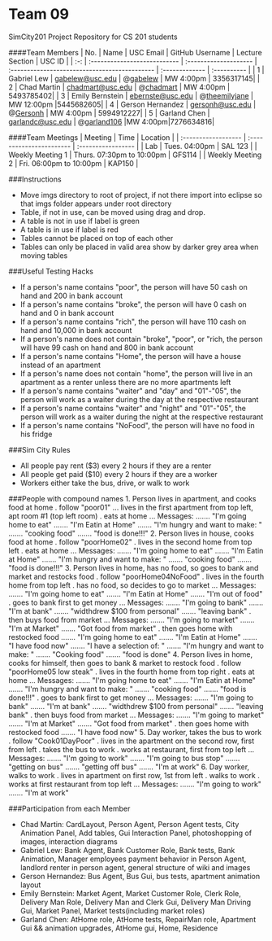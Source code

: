 Team 09
======

SimCity201 Project Repository for CS 201 students

####Team Members
| No. | Name |       USC Email       |                GitHub Username                |      Lecture Section      | USC ID |
| :-: | :--------------------------- | :-------------------- | :-------------------------------------------- | :------------- | :---------- |
|  1  | Gabriel Lew    | gabelew@usc.edu      | @[gabelew](https://github.com/gabelew)    | MW 4:00pm | 3356317145|
|  2  | Chad Martin    | chadmart@usc.edu       | @[chadmart](https://github.com/chadmart)        | MW 4:00pm  | 5493785402|
|  3  | Emily Bernstein | ebernste@usc.edu   | @[theemilyjane](https://github.com/theemilyjane)   |   MW 12:00pm  |5445682605|
|  4  | Gerson Hernandez | gersonh@usc.edu   | @[Gersonh](https://github.com/Gersonh)        |  MW 4:00pm   | 5994912227|
|  5  | Garland Chen    | garlandc@usc.edu    | @[garland106](https://github.com/garland106)  |MW 4:00pm|7276634816|

####Team Meetings
|       Meeting       |           Time           |      Location      |
| :------------------ | :----------------------- | :----------------- |
| Lab                 | Tues. 04:00pm             | SAL 123           |
| Weekly Meeting 1    | Thurs. 07:30pm to 10:00pm  | GFS114      |
| Weekly Meeting 2    | Fri. 06:00pm to 10:00pm  | KAP150      |

###Instructions
  + Move imgs directory to root of project, if not there import into eclipse so that imgs folder appears under root directory
  + Table, if not in use, can be moved using drag and drop.
  + A table is not in use if label is green  
  + A table is in use if label is red
  + Tables cannot be placed on top of each other
  + Tables can only be placed in valid area show by darker grey area when moving tables

###Useful Testing Hacks
  + If a person's name contains "poor", the person will have 50 cash on hand and 200 in bank account
  + If a person's name contains "broke", the person will have 0 cash on hand and 0 in bank account
  + If a person's name contains "rich", the person will have 110 cash on hand and 10,000 in bank account
  + If a person's name does not contain "broke", "poor", or "rich, the person will have 99 cash on hand and 800 in bank account
  + If a person's name contains "Home", the person will have a house instead of an apartment
  + If a person's name does not contain "home", the person will live in an apartment as a renter unless there are no more apartments left
  + If a person's name contains "waiter" and "day" and "01"-"05", the person will work as a waiter during the day at the respective restaurant
  + If a person's name contains "waiter" and "night" and "01"-"05", the person will work as a waiter during the night at the respective restaurant
  + If a person's name contains "NoFood", the person will have no food in his fridge

###Sim City Rules
  + All people pay rent ($3) every 2 hours if they are a renter 
  + All people get paid ($10) every 2 hours if they are a worker
  + Workers either take the bus, drive, or walk to work
  
###People with compound names
	1. Person lives in apartment, and cooks food at home
	 . follow "poor01" 
     ... lives in the first apartment from top left, apt room #1 (top left room)
     . eats at home
     ... Messages:
     ....... "I'm going home to eat"
     ....... "I'm Eatin at Home"
     ....... "I'm hungry and want to make: "
     ....... "cooking food"
     ....... "food is done!!!"
	2. Person lives in house, cooks food at home
	 . follow "poorHome02" 
     . lives in the second home from top left
     . eats at home
     ... Messages:
     ....... "I'm going home to eat"
     ....... "I'm Eatin at Home"
     ....... "I'm hungry and want to make: "
     ....... "cooking food"
     ....... "food is done!!!"
	3. Person lives in home, has no food, so goes to bank and market and restocks food
	 . follow "poorHome04NoFood"
     . lives in the fourth home from top left
     . has no food, so decides to go to market
     ... Messages:
     ....... "I'm going home to eat"
     ....... "I'm Eatin at Home"
     ....... "I'm out of food"
     . goes to bank first to get money
     ... Messages:
     ....... "I'm going to bank"
     ....... "I'm at bank"
     ....... "widthdrew $100 from personal"
     ....... "leaving bank"
     . then buys food from market
     ... Messages:
     ....... "I'm going to market"
     ....... "I'm at Market"
     ....... "Got food from market"
     . then goes home with restocked food
     ....... "I'm going home to eat"
     ....... "I'm Eatin at Home"
     ....... "I have food now"
     ....... "I have a selection of: "
     ....... "I'm hungry and want to make: "
     ....... "Cooking food"
     ....... "food is done"
     4. Person lives in home, cooks for himself, then goes to bank & market to restock food 
     . follow "poorHome05 low steak"
     . lives in the fourth home from top right
     . eats at home
     ... Messages:
     ....... "I'm going home to eat"
     ....... "I'm Eatin at Home"
     ....... "I'm hungry and want to make: "
     ....... "cooking food"
     ....... "food is done!!!"
     . goes to bank first to get money
     ... Messages:
     ....... "I'm going to bank"
     ....... "I'm at bank"
     ....... "widthdrew $100 from personal"
     ....... "leaving bank"
     . then buys food from market
     ... Messages:
     ....... "I'm going to market"
     ....... "I'm at Market"
     ....... "Got food from market"
     . then goes home with restocked food
     ....... "I have food now"
     5. Day worker, takes the bus to work
      . follow "Cook01DayPoor"
      . lives in the apartment on the second row, first from left
      . takes the bus to work
      . works at restaurant, first from top left
      ... Messages:
      ....... "I'm going to work"
      ....... "I'm going to bus stop"
      ....... "getting on bus"
      ....... "getting off bus"
      ....... "I'm at work"
     6. Day worker, walks to work
      . lives in apartment on first row, 1st from left
      . walks to work
      . works at first restaurant from top left
      ... Messages:
      ....... "I'm going to work"
      ....... "I'm at work"
      
     
     
	
###Participation from each Member
  + Chad Martin: CardLayout, Person Agent, Person Agent tests, City Animation Panel, Add tables, Gui Interaction Panel, photoshopping of images, interaction diagrams
  + Gabriel Lew: Bank Agent, Bank Customer Role, Bank tests, Bank Animation, Manager employees payment behavior in Person Agent, landlord renter in person agent, general structure of wiki and images
  + Gerson Hernandez: Bus Agent, Bus Gui, bus tests, apartment animation layout
  + Emily Bernstein: Market Agent, Market Customer Role, Clerk Role, Delivery Man Role, Delivery Man and Clerk Gui, Delivery Man Driving Gui, Market Panel, Market tests(including market roles)
  + Garland Chen: AtHome role, AtHome tests, RepairMan role, Apartment Gui && animation upgrades, AtHome gui, Home, Residence
